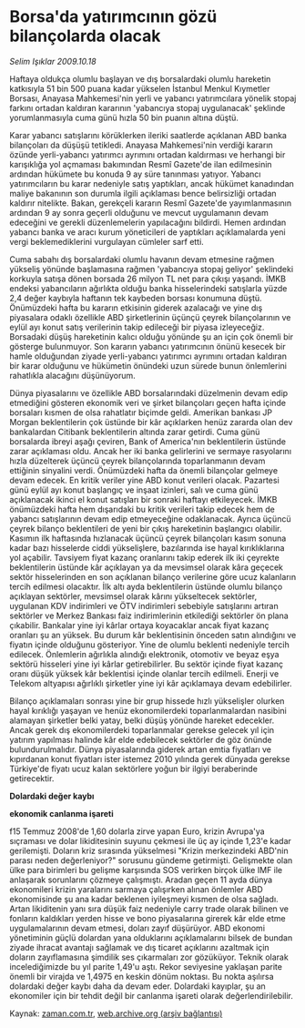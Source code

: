 # Borsa'da yatırımcının gözü bilançolarda olacak

*Selim Işıklar 2009.10.18*

<tr><td class="metin" colspan="2" style="padding-top: 20px; padding-left: 5px; ">Haftaya oldukça olumlu başlayan ve dış borsalardaki olumlu hareketin katkısıyla 51 bin 500 puana kadar yükselen İstanbul Menkul Kıymetler Borsası, Anayasa Mahkemesi'nin yerli ve yabancı yatırımcılara yönelik stopaj farkını ortadan kaldıran kararının 'yabancıya stopaj uygulanacak' şeklinde yorumlanmasıyla cuma günü hızla 50 bin puanın altına düştü.</td></tr><tr><td class="metin" colspan="2" style="padding-top: 20px; padding-left: 5px; "><p>Karar yabancı satışlarını körüklerken ileriki saatlerde açıklanan ABD banka bilançoları da düşüşü tetikledi. Anayasa Mahkemesi'nin verdiği kararın özünde yerli-yabancı yatırımcı ayrımını ortadan kaldırması ve herhangi bir karışıklığa yol açmaması bakımından Resmî Gazete'de ilan edilmesinin ardından hükümete bu konuda 9 ay süre tanınması yatıyor. Yabancı yatırımcıların bu karar nedeniyle satış yaptıkları, ancak hükümet kanadından maliye bakanının son durumla ilgili açıklaması bence belirsizliği ortadan kaldırır nitelikte. Bakan, gerekçeli kararın Resmî Gazete'de yayımlanmasının ardından 9 ay sonra geçerli olduğunu ve mevcut uygulamanın devam edeceğini ve gerekli düzenlemelerin yapılacağını bildirdi. Hemen ardından yabancı banka ve aracı kurum yöneticileri de yaptıkları açıklamalarda yeni vergi beklemediklerini vurgulayan cümleler sarf etti.
<p> Cuma sabahı dış borsalardaki olumlu havanın devam etmesine rağmen yükseliş yönünde başlamasına rağmen 'yabancıya stopaj geliyor' şeklindeki korkuyla satışa dönen borsada 26 milyon TL net para çıkışı yaşandı. İMKB endeksi yabancıların ağırlıkta olduğu banka hisselerindeki satışlarla yüzde 2,4 değer kaybıyla haftanın tek kaybeden borsası konumuna düştü. Önümüzdeki hafta bu kararın etkisinin giderek azalacağı ve yine dış piyasalara odaklı özellikle ABD şirketlerinin üçünçü çeyrek bilançolarının ve eylül ayı konut satış verilerinin takip edileceği bir piyasa izleyeceğiz. Borsadaki düşüş hareketinin kalıcı olduğu yönünde şu an için çok önemli bir gösterge bulunmuyor. Son kararın yabancı yatırımcının önünü kesecek bir hamle olduğundan ziyade yerli-yabancı yatırımcı ayrımını ortadan kaldıran bir karar olduğunu ve hükümetin önündeki uzun sürede bunun önlemlerini rahatlıkla alacağını düşünüyorum.
<p> Dünya piyasalarını ve özellikle ABD borsalarındaki düzelmenin devam edip etmediğini gösteren ekonomik veri ve şirket bilançoları geçen hafta içinde borsaları kısmen de olsa rahatlatır biçimde geldi. Amerikan bankası JP Morgan beklentilerin çok üstünde bir kâr açıklarken henüz zararda olan dev bankalardan Citibank beklentilerin altında zarar getirdi. Cuma günü borsalarda ibreyi aşağı çeviren, Bank of America'nın beklentilerin üstünde zarar açıklaması oldu. Ancak her iki banka gelirlerini ve sermaye rasyolarını hızla düzelterek üçüncü çeyrek bilançolarında toparlanmanın devam ettiğinin sinyalini verdi. Önümüzdeki hafta da önemli bilançolar gelmeye devam edecek. En kritik veriler yine ABD konut verileri olacak. Pazartesi günü eylül ayı konut başlangıç ve inşaat izinleri, salı ve cuma günü açıklanacak ikinci el konut satışları bir sonraki haftayı etkileyecek. İMKB önümüzdeki hafta hem dışarıdaki bu kritik verileri takip edecek hem de yabancı satışlarının devam edip etmeyeceğine odaklanacak. Ayrıca üçüncü çeyrek bilanço beklentileri de yeni bir çıkış hareketinin başlangıcı olabilir. Kasımın ilk haftasında hızlanacak üçüncü çeyrek bilançoları kasım sonuna kadar bazı hisselerde ciddi yükselişlere, bazılarında ise hayal kırıklıklarına yol açabilir. Tavsiyem fiyat kazanç oranlarını takip ederek ilk iki çeyrekte beklentilerin üstünde kâr açıklayan ya da mevsimsel olarak kâra geçecek sektör hisselerinden en son açıklanan bilanço verilerine göre ucuz kalanların tercih edilmesi olacaktır. İlk altı ayda beklentilerin üstünde olumlu bilanço açıklayan sektörler, mevsimsel olarak kârını yükseltecek sektörler, uygulanan KDV indirimleri ve ÖTV indirimleri sebebiyle satışlarını artıran sektörler ve Merkez Bankası faiz indirimlerinin etkilediği sektörler ön plana çıkabilir. Bankalar yine iyi kârlar ortaya koyacaklar ancak fiyat kazanç oranları şu an yüksek. Bu durum kâr beklentisinin önceden satın alındığını ve fiyatın içinde olduğunu gösteriyor. Yine de olumlu beklenti nedeniyle tercih edilecek. Önlemlerin ağırlıkla alındığı elektronik, otomotiv ve beyaz eşya sektörü hisseleri yine iyi kârlar getirebilirler. Bu sektör içinde fiyat kazanç oranı düşük yüksek kâr beklentisi içinde olanlar tercih edilmeli. Enerji ve Telekom altyapısı ağırlıklı şirketler yine iyi kâr açıklamaya devam edebilirler.
<p> Bilanço açıklamaları sonrası yine bir grup hissede hızlı yükselişler olurken hayal kırıklığı yaşayan ve henüz ekonomilerdeki toparlanmalardan nasibini alamayan şirketler belki yatay, belki düşüş yönünde hareket edecekler. Ancak gerek dış ekonomilerdeki toparlanmalar gerekse gelecek yıl için yatırım yapılması halinde kâr elde edebilecek sektörler de göz önünde bulundurulmalıdır. Dünya piyasalarında giderek artan emtia fiyatları ve kıpırdanan konut fiyatları ister istemez 2010 yılında gerek dünyada gerekse Türkiye'de fiyatı ucuz kalan sektörlere yoğun bir ilgiyi beraberinde getirecektir.
<p><b>Dolardaki değer kaybı
<p>ekonomik canlanma işareti</p></b>
<p>f15 Temmuz 2008'de 1,60 dolarla zirve yapan Euro, krizin Avrupa'ya sıçraması ve dolar likiditesinin suyunu çekmesi ile üç ay içinde 1,23'e kadar gerilemişti. Doların kriz sırasında yükselmesi "Krizin merkezindeki ABD'nin parası neden değerleniyor?" sorusunu gündeme getirmişti. Gelişmekte olan ülke para birimleri bu gelişme karşısında SOS verirken birçok ülke IMF ile anlaşarak sorunlarını çözmeye çalışmıştı. Aradan geçen 11 ayda dünya ekonomileri krizin yaralarını sarmaya çalışırken alınan önlemler ABD ekonomisinde şu ana kadar beklenen iyileşmeyi kısmen de olsa sağladı. Artan likiditenin yanı sıra düşük faiz nedeniyle carry trade olarak bilinen ve fonların kaldıkları yerden hisse ve bono piyasalarına girerek kâr elde etme uygulamalarının devam etmesi, doları zayıf düşürüyor. ABD ekonomi yönetiminin güçlü dolardan yana olduklarını açıklamalarını bilsek de bundan ziyade ihracat avantajı sağlamak ve dış ticaret açıklarını azaltmak için doların zayıflamasına şimdilik ses çıkarmaları zor gözüküyor. Teknik olarak incelediğimizde bu yıl parite 1,49'u aştı. Rekor seviyesine yaklaşan parite önemli bir virajda ve 1,4975 en keskin dönüm noktası. Bu nokta aşılırsa dolardaki değer kaybı daha da devam eder. Dolardaki kayıplar, şu an ekonomiler için bir tehdit değil bir canlanma işareti olarak değerlendirilebilir.<br/></p></p></p></p></p></p></td></tr>

Kaynak: [zaman.com.tr](http://zaman.com.tr/yazar.do?yazino=904810), [web.archive.org (arşiv bağlantısı)](http://web.archive.org/web/20100110014458/http://www.zaman.com.tr:80/yazar.do?yazino=904810)
